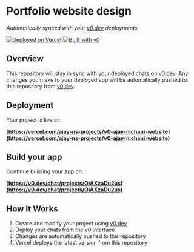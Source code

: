 # Portfolio website design

*Automatically synced with your [v0.dev](https://v0.dev) deployments*

[![Deployed on Vercel](https://img.shields.io/badge/Deployed%20on-Vercel-black?style=for-the-badge&logo=vercel)](https://vercel.com/ajay-ns-projects/v0-ajay-nichani-website)
[![Built with v0](https://img.shields.io/badge/Built%20with-v0.dev-black?style=for-the-badge)](https://v0.dev/chat/projects/OjAXzaDu2us)

## Overview

This repository will stay in sync with your deployed chats on [v0.dev](https://v0.dev).
Any changes you make to your deployed app will be automatically pushed to this repository from [v0.dev](https://v0.dev).

## Deployment

Your project is live at:

**[https://vercel.com/ajay-ns-projects/v0-ajay-nichani-website](https://vercel.com/ajay-ns-projects/v0-ajay-nichani-website)**

## Build your app

Continue building your app on:

**[https://v0.dev/chat/projects/OjAXzaDu2us](https://v0.dev/chat/projects/OjAXzaDu2us)**

## How It Works

1. Create and modify your project using [v0.dev](https://v0.dev)
2. Deploy your chats from the v0 interface
3. Changes are automatically pushed to this repository
4. Vercel deploys the latest version from this repository
